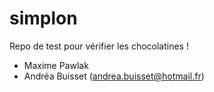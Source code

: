 # simplon
Repo de test pour vérifier les chocolatines !

- Maxime Pawlak
- Andréa Buisset (andrea.buisset@hotmail.fr)
